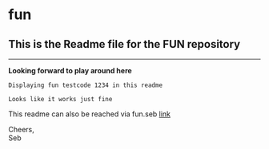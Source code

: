 # fun
## This is the Readme file for the FUN repository
---
**Looking forward to play around here**

```
Displaying fun testcode 1234 in this readme

Looks like it works just fine
```

This readme can also be reached via fun.seb [link](http://seb.fun) 

Cheers,  
Seb
